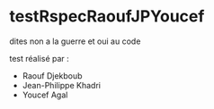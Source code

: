 # testRspecRaoufJPYoucef
dites non a la guerre et oui au code


test réalisé par : 
- Raouf Djekboub
- Jean-Philippe Khadri
- Youcef Agal 

